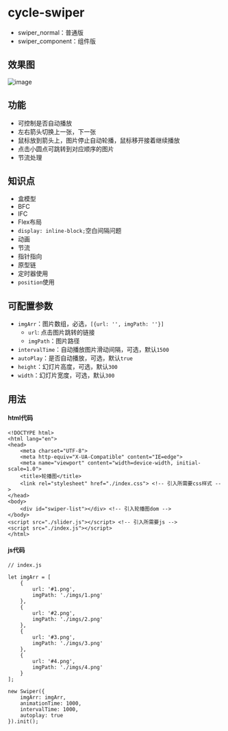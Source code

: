 # cycle-swiper
- swiper_normal：普通版
- swiper_component：组件版

## 效果图
![image](https://user-images.githubusercontent.com/18660671/162598923-509789de-e62a-4f09-a1f9-c965e752fad6.png)

## 功能

* 可控制是否自动播放
* 左右箭头切换上一张，下一张
* 鼠标放到箭头上，图片停止自动轮播，鼠标移开接着继续播放
* 点击小圆点可跳转到对应顺序的图片
* 节流处理

## 知识点
- 盒模型
- BFC
- IFC
- Flex布局
- `display: inline-block;`空白间隔问题
- 动画
- 节流
- 指针指向
- 原型链
- 定时器使用
- `position`使用

## 可配置参数
- `imgArr`：图片数组，必选，`[{url: '', imgPath: ''}]`
  - `url`: 点击图片跳转的链接 
  - `imgPath`：图片路径
- `intervalTime`：自动播放图片滑动间隔，可选，默认`1500`
- `autoPlay`：是否自动播放，可选，默认`true`
- `height`：幻灯片高度，可选，默认`300`
- `width`：幻灯片宽度，可选，默认`300`

## 用法
#### html代码
```
<!DOCTYPE html>
<html lang="en">
<head>
    <meta charset="UTF-8">
    <meta http-equiv="X-UA-Compatible" content="IE=edge">
    <meta name="viewport" content="width=device-width, initial-scale=1.0">
    <title>轮播图</title>
    <link rel="stylesheet" href="./index.css"> <!-- 引入所需要css样式 -->
</head>
<body>
    <div id="swiper-list"></div> <!-- 引入轮播图dom -->
</body>
<script src="./slider.js"></script> <!-- 引入所需要js -->
<script src="./index.js"></script>
</html>
```
#### js代码
```
// index.js

let imgArr = [
    {
        url: '#1.png',
        imgPath: './imgs/1.png'
    },
    {
        url: '#2.png',
        imgPath: './imgs/2.png'
    },
    {
        url: '#3.png',
        imgPath: './imgs/3.png'
    },
    {
        url: '#4.png',
        imgPath: './imgs/4.png'
    }
];

new Swiper({
    imgArr: imgArr,
    animationTime: 1000,
    intervalTime: 1000,
    autoplay: true
}).init();
```
